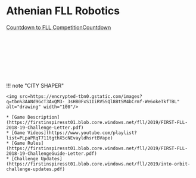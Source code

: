 # Athenian FLL Robotics


<div data-type="countdown" data-id="1539785" class="tickcounter" style="width: 100%; position: relative; padding-bottom: 25%"><a href="//www.tickcounter.com/countdown/1539785/countdown-to-fll-competition" title="Countdown to FLL Competition">Countdown to FLL Competition</a><a href="//www.tickcounter.com/" title="Countdown">Countdown</a></div><script>(function(d, s, id) { var js, pjs = d.getElementsByTagName(s)[0]; if (d.getElementById(id)) return; js = d.createElement(s); js.id = id; js.src = "//www.tickcounter.com/static/js/loader.js"; pjs.parentNode.insertBefore(js, pjs); }(document, "script", "tickcounter-sdk"));</script>

!!! note "CITY SHAPER"

    <img src=https://encrypted-tbn0.gstatic.com/images?q=tbn%3AANd9GcT3AxQM3-_3sHB0FxS1IiRV5SQl8BtSM4bCrmf-We6okeTkfTBL" alt="drawing" width="100"/>
    
    * [Game Description](https://firstinspiresst01.blob.core.windows.net/fll/2019/FIRST-FLL-2018-19-Challenge-Letter.pdf)
    * [Game Videos](https://www.youtube.com/playlist?list=PLpaPRqT711tgthX5cNEvayldhsrtBVape)
    * [Game Rules](https://firstinspiresst01.blob.core.windows.net/fll/2019/FIRST-FLL-2018-19-ChallengeGuide-Letter.pdf)
    * [Challenge Updates](https://firstinspiresst01.blob.core.windows.net/fll/2019/into-orbit-challenge-updates.pdf)
